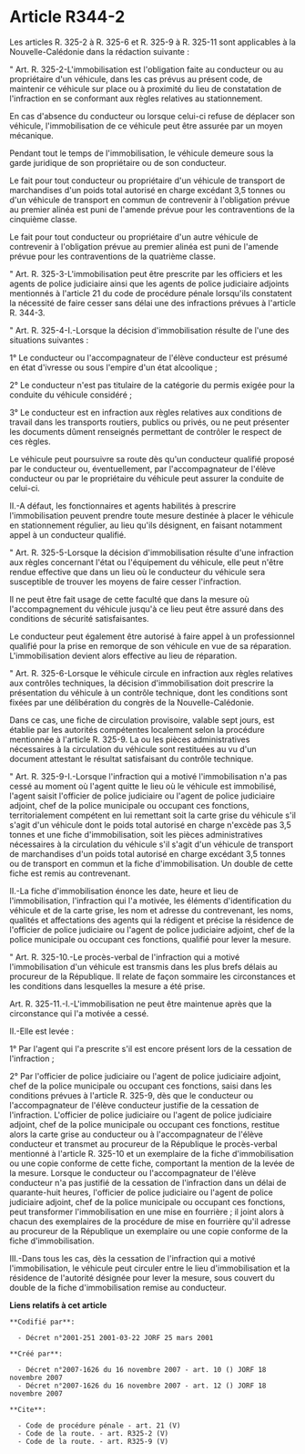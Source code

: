 # Article R344-2

Les articles R. 325-2 à R. 325-6 et R. 325-9 à R. 325-11 sont applicables à la Nouvelle-Calédonie dans la rédaction
suivante : 

" Art. R. 325-2-L'immobilisation est l'obligation faite au conducteur ou au propriétaire d'un véhicule, dans les cas prévus
au présent code, de maintenir ce véhicule sur place ou à proximité du lieu de constatation de l'infraction en se conformant
aux règles relatives au stationnement. 

En cas d'absence du conducteur ou lorsque celui-ci refuse de déplacer son véhicule, l'immobilisation de ce véhicule peut être
assurée par un moyen mécanique. 

Pendant tout le temps de l'immobilisation, le véhicule demeure sous la garde juridique de son propriétaire ou de son
conducteur. 

Le fait pour tout conducteur ou propriétaire d'un véhicule de transport de marchandises d'un poids total autorisé en charge
excédant 3,5 tonnes ou d'un véhicule de transport en commun de contrevenir à l'obligation prévue au premier alinéa est puni
de l'amende prévue pour les contraventions de la cinquième classe. 

Le fait pour tout conducteur ou propriétaire d'un autre véhicule de contrevenir à l'obligation prévue au premier alinéa est
puni de l'amende prévue pour les contraventions de la quatrième classe. 

" Art. R. 325-3-L'immobilisation peut être prescrite par les officiers et les agents de police judiciaire ainsi que les
agents de police judiciaire adjoints mentionnés à l'article 21 du code de procédure pénale lorsqu'ils constatent la nécessité
de faire cesser sans délai une des infractions prévues à l'article R. 344-3. 

" Art. R. 325-4-I.-Lorsque la décision d'immobilisation résulte de l'une des situations suivantes : 

1° Le conducteur ou l'accompagnateur de l'élève conducteur est présumé en état d'ivresse ou sous l'empire d'un état
alcoolique ; 

2° Le conducteur n'est pas titulaire de la catégorie du permis exigée pour la conduite du véhicule considéré ; 

3° Le conducteur est en infraction aux règles relatives aux conditions de travail dans les transports routiers, publics ou
privés, ou ne peut présenter les documents dûment renseignés permettant de contrôler le respect de ces règles. 

Le véhicule peut poursuivre sa route dès qu'un conducteur qualifié proposé par le conducteur ou, éventuellement, par
l'accompagnateur de l'élève conducteur ou par le propriétaire du véhicule peut assurer la conduite de celui-ci. 

II.-A défaut, les fonctionnaires et agents habilités à prescrire l'immobilisation peuvent prendre toute mesure destinée à
placer le véhicule en stationnement régulier, au lieu qu'ils désignent, en faisant notamment appel à un conducteur qualifié. 

" Art. R. 325-5-Lorsque la décision d'immobilisation résulte d'une infraction aux règles concernant l'état ou l'équipement du
véhicule, elle peut n'être rendue effective que dans un lieu où le conducteur du véhicule sera susceptible de trouver les
moyens de faire cesser l'infraction. 

Il ne peut être fait usage de cette faculté que dans la mesure où l'accompagnement du véhicule jusqu'à ce lieu peut être
assuré dans des conditions de sécurité satisfaisantes. 

Le conducteur peut également être autorisé à faire appel à un professionnel qualifié pour la prise en remorque de son
véhicule en vue de sa réparation. L'immobilisation devient alors effective au lieu de réparation. 

" Art. R. 325-6-Lorsque le véhicule circule en infraction aux règles relatives aux contrôles techniques, la décision
d'immobilisation doit prescrire la présentation du véhicule à un contrôle technique, dont les conditions sont fixées par une
délibération du congrès de la Nouvelle-Calédonie. 

Dans ce cas, une fiche de circulation provisoire, valable sept jours, est établie par les autorités compétentes localement
selon la procédure mentionnée à l'article R. 325-9. La ou les pièces administratives nécessaires à la circulation du véhicule
sont restituées au vu d'un document attestant le résultat satisfaisant du contrôle technique. 

" Art. R. 325-9-I.-Lorsque l'infraction qui a motivé l'immobilisation n'a pas cessé au moment où l'agent quitte le lieu où le
véhicule est immobilisé, l'agent saisit l'officier de police judiciaire ou l'agent de police judiciaire adjoint, chef de la
police municipale ou occupant ces fonctions, territorialement compétent en lui remettant soit la carte grise du véhicule s'il
s'agit d'un véhicule dont le poids total autorisé en charge n'excède pas 3,5 tonnes et une fiche d'immobilisation, soit les
pièces administratives nécessaires à la circulation du véhicule s'il s'agit d'un véhicule de transport de marchandises d'un
poids total autorisé en charge excédant 3,5 tonnes ou de transport en commun et la fiche d'immobilisation. Un double de cette
fiche est remis au contrevenant. 

II.-La fiche d'immobilisation énonce les date, heure et lieu de l'immobilisation, l'infraction qui l'a motivée, les éléments
d'identification du véhicule et de la carte grise, les nom et adresse du contrevenant, les noms, qualités et affectations des
agents qui la rédigent et précise la résidence de l'officier de police judiciaire ou l'agent de police judiciaire adjoint,
chef de la police municipale ou occupant ces fonctions, qualifié pour lever la mesure. 

" Art. R. 325-10.-Le procès-verbal de l'infraction qui a motivé l'immobilisation d'un véhicule est transmis dans les plus
brefs délais au procureur de la République. Il relate de façon sommaire les circonstances et les conditions dans lesquelles
la mesure a été prise. 

Art. R. 325-11.-I.-L'immobilisation ne peut être maintenue après que la circonstance qui l'a motivée a cessé. 

II.-Elle est levée : 

1° Par l'agent qui l'a prescrite s'il est encore présent lors de la cessation de l'infraction ; 

2° Par l'officier de police judiciaire ou l'agent de police judiciaire adjoint, chef de la police municipale ou occupant ces
fonctions, saisi dans les conditions prévues à l'article R. 325-9, dès que le conducteur ou l'accompagnateur de l'élève
conducteur justifie de la cessation de l'infraction. L'officier de police judiciaire ou l'agent de police judiciaire adjoint,
chef de la police municipale ou occupant ces fonctions, restitue alors la carte grise au conducteur ou à l'accompagnateur de
l'élève conducteur et transmet au procureur de la République le procès-verbal mentionné à l'article R. 325-10 et un
exemplaire de la fiche d'immobilisation ou une copie conforme de cette fiche, comportant la mention de la levée de la mesure.
Lorsque le conducteur ou l'accompagnateur de l'élève conducteur n'a pas justifié de la cessation de l'infraction dans un
délai de quarante-huit heures, l'officier de police judiciaire ou l'agent de police judiciaire adjoint, chef de la police
municipale ou occupant ces fonctions, peut transformer l'immobilisation en une mise en fourrière ; il joint alors à chacun
des exemplaires de la procédure de mise en fourrière qu'il adresse au procureur de la République un exemplaire ou une copie
conforme de la fiche d'immobilisation. 

III.-Dans tous les cas, dès la cessation de l'infraction qui a motivé l'immobilisation, le véhicule peut circuler entre le
lieu d'immobilisation et la résidence de l'autorité désignée pour lever la mesure, sous couvert du double de la fiche
d'immobilisation remise au conducteur.

**Liens relatifs à cet article**

	**Codifié par**:

	  - Décret n°2001-251 2001-03-22 JORF 25 mars 2001

	**Créé par**:

	  - Décret n°2007-1626 du 16 novembre 2007 - art. 10 () JORF 18 novembre 2007
	  - Décret n°2007-1626 du 16 novembre 2007 - art. 12 () JORF 18 novembre 2007

	**Cite**:

	  - Code de procédure pénale - art. 21 (V)
	  - Code de la route. - art. R325-2 (V)
	  - Code de la route. - art. R325-9 (V)
